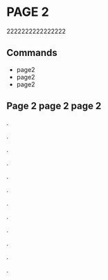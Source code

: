# PAGE 2

2222222222222222

## Commands

* page2
* page2
* page2

## Page 2 page 2 page 2


.

.

.

.

.

.

.

.

.

.

.

.